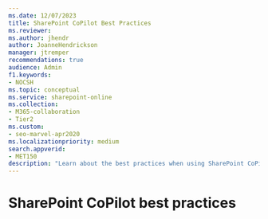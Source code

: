 ```yaml
---
ms.date: 12/07/2023
title: SharePoint CoPilot Best Practices
ms.reviewer: 
ms.author: jhendr
author: JoanneHendrickson
manager: jtremper
recommendations: true
audience: Admin
f1.keywords:
- NOCSH
ms.topic: conceptual
ms.service: sharepoint-online
ms.collection: 
- M365-collaboration
- Tier2
ms.custom:
- seo-marvel-apr2020
ms.localizationpriority: medium
search.appverid:
- MET150
description: "Learn about the best practices when using SharePoint CoPilot."
---
```

# SharePoint CoPilot best practices


